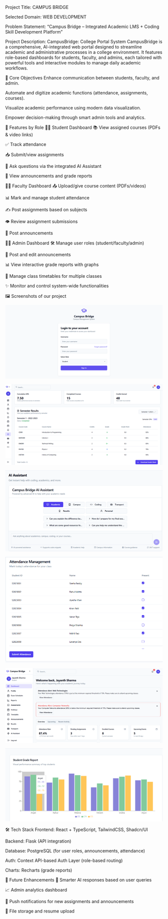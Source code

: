 Project Title: CAMPUS BRIDGE

Selected Domain: WEB DEVELOPMENT

Problem Statement: “Campus Bridge – Integrated Academic LMS + Coding Skill Development Platform”

Project Description:
CampusBridge: College Portal System
CampusBridge is a comprehensive, AI-integrated web portal designed to streamline academic and administrative processes in a college environment. It features role-based dashboards for students, faculty, and admins, each tailored with powerful tools and interactive modules to manage daily academic workflows.

🎯 Core Objectives
Enhance communication between students, faculty, and admin.

Automate and digitize academic functions (attendance, assignments, courses).

Visualize academic performance using modern data visualization.

Empower decision-making through smart admin tools and analytics.

🔑 Features by Role
👨‍🎓 Student Dashboard
📚 View assigned courses (PDFs & video links)

✅ Track attendance

📥 Submit/view assignments

🧠 Ask questions via the integrated AI Assistant

🧾 View announcements and grade reports

👩‍🏫 Faculty Dashboard
📤 Upload/give course content (PDFs/videos)

📊 Mark and manage student attendance

✍️ Post assignments based on subjects

👁 Review assignment submissions

🎤 Post announcements

🧑‍💼 Admin Dashboard
🛠 Manage user roles (student/faculty/admin)

🧾 Post and edit announcements

📊 View interactive grade reports with graphs

📅 Manage class timetables for multiple classes

✨ Monitor and control system-wide functionalities

🖼 Screenshots of our project

![alt text](public/loginPage.png)

![alt text](public/gradesheet.png)

![alt text](public/aiAssist.png)

![alt text](public/attendance.png)

![alt text](public/studentDash.png)

![alt text](public/studentReports.png)


🛠 Tech Stack
Frontend: React + TypeScript, TailwindCSS, Shadcn/UI

Backend: Flask (API integration)

Database: PostgreSQL (for user roles, announcements, attendance)

Auth: Context API-based Auth Layer (role-based routing)

Charts: Recharts (grade reports)


🚀 Future Enhancements
🧠 Smarter AI responses based on user queries

📈 Admin analytics dashboard

🔔 Push notifications for new assignments and announcements

📂 File storage and resume upload


